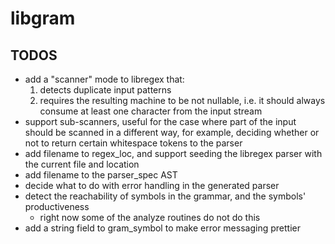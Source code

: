 # libgram

## TODOS

* add a "scanner" mode to libregex that:
    1. detects duplicate input patterns
    2. requires the resulting machine to be not nullable, i.e. it should always consume at least one 
       character from the input stream
* support sub-scanners, useful for the case where part of the input should be scanned in a different way,
  for example, deciding whether or not to return certain whitespace tokens to the parser
* add filename to regex_loc, and support seeding the libregex parser with the current file and location
* add filename to the parser_spec AST
* decide what to do with error handling in the generated parser
* detect the reachability of symbols in the grammar, and the symbols' productiveness
    - right now some of the analyze routines do not do this
* add a string field to gram_symbol to make error messaging prettier
